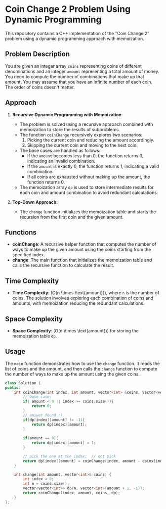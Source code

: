 # Coin Change 2 Problem Using Dynamic Programming

This repository contains a C++ implementation of the "Coin Change 2" problem using a dynamic programming approach with memoization.

## Problem Description

You are given an integer array `coins` representing coins of different denominations and an integer `amount` representing a total amount of money. You need to compute the number of combinations that make up that amount. You may assume that you have an infinite number of each coin. The order of coins doesn't matter.

## Approach

1. **Recursive Dynamic Programming with Memoization**:
   - The problem is solved using a recursive approach combined with memoization to store the results of subproblems.
   - The function `coinChange` recursively explores two scenarios:
     1. Picking the current coin and reducing the amount accordingly.
     2. Skipping the current coin and moving to the next coin.
   - The base cases are handled as follows:
     - If the `amount` becomes less than 0, the function returns 0, indicating an invalid combination.
     - If the `amount` is exactly 0, the function returns 1, indicating a valid combination.
     - If all coins are exhausted without making up the amount, the function returns 0.
   - The memoization array `dp` is used to store intermediate results for each coin and amount combination to avoid redundant calculations.

2. **Top-Down Approach**:
   - The `change` function initializes the memoization table and starts the recursion from the first coin and the given amount.

## Functions

- **coinChange**: A recursive helper function that computes the number of ways to make up the given amount using the coins starting from the specified index.
- **change**: The main function that initializes the memoization table and calls the recursive function to calculate the result.

## Time Complexity

- **Time Complexity**: \(O(n \times \text{amount})\), where `n` is the number of coins. The solution involves exploring each combination of coins and amounts, with memoization reducing the redundant calculations.

## Space Complexity

- **Space Complexity**: \(O(n \times \text{amount})\) for storing the memoization table `dp`.

## Usage

The `main` function demonstrates how to use the `change` function. It reads the list of coins and the amount, and then calls the `change` function to compute the number of ways to make up the amount using the given coins.

```cpp
class Solution {
public:
    int coinChange(int index, int amount, vector<int> &coins, vector<vector<int>>& dp){
        // base case;
        if( amount < 0 || index >= coins.size()){
            return 0;
        }
        // answer found :)
        if(dp[index][amount] != -1){
            return dp[index][amount];
        }
        
        if(amount == 0){
            return dp[index][amount] = 1;
        }

        // pick the one at the index;  // not pick
        return dp[index][amount] = coinChange(index, amount - coins[index], coins, dp) + coinChange(index + 1, amount, coins, dp); 
    }

    int change(int amount, vector<int>& coins) {
        int index = 0;
        int n = coins.size();
        vector<vector<int>> dp(n, vector<int>(amount + 1, -1));
        return coinChange(index, amount, coins, dp);
    }
};
